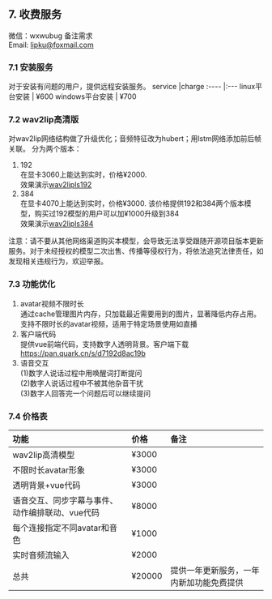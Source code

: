 
## 7. 收费服务

微信：wxwubug 备注需求   
Email: lipku@foxmail.com

### 7.1 安装服务
对于安装有问题的用户，提供远程安装服务。
service	    |charge
:----		|:--- 
linux平台安装 | ¥600
windows平台安装 | ¥700

### 7.2 wav2lip高清版
对wav2lip网络结构做了升级优化；音频特征改为hubert；用lstm网络添加前后帧关联。
分为两个版本：
1. 192  
在显卡3060上能达到实时，价格¥2000.   
效果演示[wav2lipls192](./assets/wav2lipls192.MP4)
2. 384  
在显卡4070上能达到实时，价格¥3000. 该价格提供192和384两个版本模型，购买过192模型的用户可以加¥1000升级到384   
效果演示[wav2lipls384](./assets/wav2lipls384.MP4)  

注意：请不要从其他网络渠道购买本模型，会导致无法享受跟随开源项目版本更新服务。对于未经授权的模型二次出售、传播等侵权行为，将依法追究法律责任，如发现相关违规行为，欢迎举报。

### 7.3 功能优化
1. avatar视频不限时长  
通过cache管理图片内存，只加载最近需要用到的图片，显著降低内存占用。支持不限时长的avatar视频，适用于特定场景使用如直播  
2. 客户端代码  
提供vue前端代码，支持数字人透明背景。客户端下载<https://pan.quark.cn/s/d7192d8ac19b>  
3. 语音交互  
(1)数字人说话过程中用唤醒词打断提问  
(2)数字人说话过程中不被其他杂音干扰  
(3)数字人回答完一个问题后可以继续提问

### 7.4 价格表
功能			|价格		|备注	 
:----				|:---		|:------		
wav2lip高清模型			|¥3000		|	
不限时长avatar形象			|¥3000		|	
透明背景+vue代码			|¥3000		|		
语音交互、同步字幕与事件、动作编排联动、vue代码			|¥8000		|	
每个连接指定不同avatar和音色			|¥1000		|
实时音频流输入			|¥2000		|
总共			|¥20000		| 提供一年更新服务，一年内新加功能免费提供

